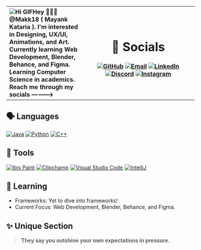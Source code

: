 <table>
  <tr>
    <th width="40%" align="left">
      <img src="hi.gif" alt="Hi GIF"/>Hey 🙋🏻‍♂️ @Makk18 ( Mayank Kataria ).
       I'm interested in Designing, UX/UI, Animations, and Art.
       Currently learning Web Development, Blender, Behance, and Figma.
       Learning Computer Science in academics.
       Reach me through my socials ————>
    </th>
    <th>
      
# 🔗 Socials
[![GitHub](https://img.shields.io/github/followers/Makk18?label=follow&style=for-the-badge&logo=github&logoColor=white&labelColor=333333)](https://github.com/Makk18)
[![Email](https://img.shields.io/badge/Mail-004788?style=for-the-badge&logo=gmail&logoColor=white)](mailto:mayank23316@iiitd.ac.in)
[![LinkedIn](https://img.shields.io/badge/LinkedIn-0077B5?style=for-the-badge&logo=linkedin&logoColor=white)](https://www.linkedin.com/in/mayank-kataria-b2988329b/)
[![Discord](https://img.shields.io/badge/Discord-7289DA?style=for-the-badge&logo=discord&logoColor=white)](https://discord.com/users/mak9611)
[![Instagram](https://img.shields.io/badge/Instagram-E4405F?style=for-the-badge&logo=instagram&logoColor=white)](https://instagram.com/makk1802)

  </tr>
</table>

## 🗣 Languages
[![Java](https://img.shields.io/badge/Java-Primary_Language-E51F24?style=for-the-badge&logo=java&logoColor=white)](https://docs.oracle.com/en/java/)
[![Python](https://img.shields.io/badge/Python-Secondary_Language-3776AB?style=for-the-badge&logo=python)](https://www.python.org/)
[![C++](https://img.shields.io/badge/C++-Secondary_Language-6295CB?style=for-the-badge&logo=cplusplus)]()

## 🔧 Tools
[![Ibis Paint](https://img.shields.io/badge/Ibis%20Paint-00A0E9?style=for-the-badge&logo=ibispaint&logoColor=white)](https://ibispaint.com/)
[![Clipchamp](https://img.shields.io/badge/Clipchamp-800080?style=for-the-badge&logo=microsoft&logoColor=white)](https://www.microsoft.com/en-us/microsoft-365/clipchamp)
[![Visual Studio Code](https://img.shields.io/badge/Visual_Studio_Code-22A6F2?style=for-the-badge&logo=visualstudio)](https://code.visualstudio.com/)
[![IntelliJ](https://img.shields.io/badge/IntelliJ_IDEA-4C4C4C?style=for-the-badge&logo=intellij%20idea)](https://www.jetbrains.com/idea/)

## 📖 Learning
- Frameworks: Yet to dive into frameworks!
- Current Focus: Web Development, Blender, Behance, and Figma.

## ✨ Unique Section
> **They say you outshine your own expectations in pressure.**

